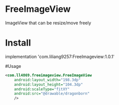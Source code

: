 # FreeImageView
ImageView that can be resize/move freely

# Install
implementation 'com.liliang9257:FreeImageview:1.0.1'

#Usage
```xml
<com.ll4869.freeimageview.FreeImageView
    android:layout_width="198.3dp"
    android:layout_height="104.3dp"
    android:scaleType="fitXY"
    android:src="@drawable/dragonborn"
    />
```
 
